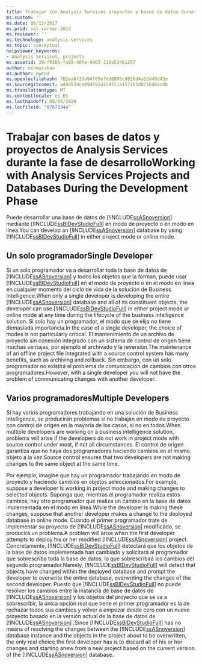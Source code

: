 ```yaml
---
title: Trabajar con Analysis Services proyectos y bases de datos durante la fase de desarrollo | Microsoft Docs
ms.custom: ''
ms.date: 06/13/2017
ms.prod: sql-server-2014
ms.reviewer: ''
ms.technology: analysis-services
ms.topic: conceptual
helpviewer_keywords:
- Analysis Services, projects
ms.assetid: 39cf9166-fa92-40fe-9962-210a52461257
author: minewiskan
ms.author: owend
ms.openlocfilehash: 762ea6f33a94f65e7dd6895cd038d4a52d40d43e
ms.sourcegitcommit: ad4d92dce894592a259721a1571b1d8736abacdb
ms.translationtype: MT
ms.contentlocale: es-ES
ms.lasthandoff: 08/04/2020
ms.locfileid: "87673344"
---
```

# <a name="working-with-analysis-services-projects-and-databases-during-the-development-phase"></a><span data-ttu-id="33a2b-102">Trabajar con bases de datos y proyectos de Analysis Services durante la fase de desarrollo</span><span class="sxs-lookup"><span data-stu-id="33a2b-102">Working with Analysis Services Projects and Databases During the Development Phase</span></span>
  <span data-ttu-id="33a2b-103">Puede desarrollar una base de datos de [!INCLUDE[ssASnoversion](../../includes/ssasnoversion-md.md)] mediante [!INCLUDE[ssBIDevStudioFull](../../includes/ssbidevstudiofull-md.md)] en modo de proyecto o en modo en línea.</span><span class="sxs-lookup"><span data-stu-id="33a2b-103">You can develop an [!INCLUDE[ssASnoversion](../../includes/ssasnoversion-md.md)] database by using [!INCLUDE[ssBIDevStudioFull](../../includes/ssbidevstudiofull-md.md)] in either project mode or online mode.</span></span>  
  
## <a name="single-developer"></a><span data-ttu-id="33a2b-104">Un solo programador</span><span class="sxs-lookup"><span data-stu-id="33a2b-104">Single Developer</span></span>  
 <span data-ttu-id="33a2b-105">Si un solo programador va a desarrollar toda la base de datos de [!INCLUDE[ssASnoversion](../../includes/ssasnoversion-md.md)] y todos los objetos que la forman, puede usar [!INCLUDE[ssBIDevStudioFull](../../includes/ssbidevstudiofull-md.md)] en el modo de proyecto o en el modo en línea en cualquier momento del ciclo de vida de la solución de Business Intelligence.</span><span class="sxs-lookup"><span data-stu-id="33a2b-105">When only a single developer is developing the entire [!INCLUDE[ssASnoversion](../../includes/ssasnoversion-md.md)] database and all of its constituent objects, the developer can use [!INCLUDE[ssBIDevStudioFull](../../includes/ssbidevstudiofull-md.md)] in either project mode or online mode at any time during the lifecycle of the business intelligence solution.</span></span> <span data-ttu-id="33a2b-106">Si solo hay un programador, el modo que se elija no tiene demasiada importancia.</span><span class="sxs-lookup"><span data-stu-id="33a2b-106">In the case of a single developer, the choice of modes is not particularly critical.</span></span> <span data-ttu-id="33a2b-107">El mantenimiento de un archivo de proyecto sin conexión integrado con un sistema de control de origen tiene muchas ventajas, por ejemplo el archivado y la reversión.</span><span class="sxs-lookup"><span data-stu-id="33a2b-107">The maintenance of an offline project file integrated with a source control system has many benefits, such as archiving and rollback.</span></span> <span data-ttu-id="33a2b-108">Sin embargo, con un solo programador no existirá el problema de comunicación de cambios con otros programadores.</span><span class="sxs-lookup"><span data-stu-id="33a2b-108">However, with a single developer you will not have the problem of communicating changes with another developer.</span></span>  
  
## <a name="multiple-developers"></a><span data-ttu-id="33a2b-109">Varios programadores</span><span class="sxs-lookup"><span data-stu-id="33a2b-109">Multiple Developers</span></span>  
 <span data-ttu-id="33a2b-110">Si hay varios programadores trabajando en una solución de Business Intelligence, se producirán problemas si no trabajan en modo de proyecto con control de origen en la mayoría de los casos, si no en todos.</span><span class="sxs-lookup"><span data-stu-id="33a2b-110">When multiple developers are working on a business intelligence solution, problems will arise if the developers do not work in project mode with source control under most, if not all circumstances.</span></span> <span data-ttu-id="33a2b-111">El control de origen garantiza que no haya dos programadores haciendo cambios en el mismo objeto a la vez.</span><span class="sxs-lookup"><span data-stu-id="33a2b-111">Source control ensures that two developers are not making changes to the same object at the same time.</span></span>  
  
 <span data-ttu-id="33a2b-112">Por ejemplo, imagine que hay un programador trabajando en modo de proyecto y haciendo cambios en objetos seleccionados.</span><span class="sxs-lookup"><span data-stu-id="33a2b-112">For example, suppose a developer is working in project mode and making changes to selected objects.</span></span> <span data-ttu-id="33a2b-113">Suponga que, mientras el programador realiza estos cambios, hay otro programador que realiza un cambio en la base de datos implementada en el modo en línea.</span><span class="sxs-lookup"><span data-stu-id="33a2b-113">While the developer is making these changes, suppose that another developer makes a change to the deployed database in online mode.</span></span> <span data-ttu-id="33a2b-114">Cuando el primer programador trate de implementar su proyecto de [!INCLUDE[ssASnoversion](../../includes/ssasnoversion-md.md)] modificado, se producirá un problema.</span><span class="sxs-lookup"><span data-stu-id="33a2b-114">A problem will arise when the first developer attempts to deploy his or her modified [!INCLUDE[ssASnoversion](../../includes/ssasnoversion-md.md)] project.</span></span> <span data-ttu-id="33a2b-115">Concretamente, [!INCLUDE[ssBIDevStudioFull](../../includes/ssbidevstudiofull-md.md)] detectará que los objetos de la base de datos implementada han cambiado y solicitará al programador que sobrescriba toda la base de datos, lo que sobrescribirá los cambios del segundo programador.</span><span class="sxs-lookup"><span data-stu-id="33a2b-115">Namely, [!INCLUDE[ssBIDevStudioFull](../../includes/ssbidevstudiofull-md.md)] will detect that objects have changed within the deployed database and prompt the developer to overwrite the entire database, overwriting the changes of the second developer.</span></span> <span data-ttu-id="33a2b-116">Puesto que [!INCLUDE[ssBIDevStudioFull](../../includes/ssbidevstudiofull-md.md)] no puede resolver los cambios entre la instancia de base de datos de [!INCLUDE[ssASnoversion](../../includes/ssasnoversion-md.md)] y los objetos del proyecto que se va a sobrescribir, la única opción real que tiene el primer programador es la de rechazar todos sus cambios y volver a empezar desde cero con un nuevo proyecto basado en la versión actual de la base de datos de [!INCLUDE[ssASnoversion](../../includes/ssasnoversion-md.md)] .</span><span class="sxs-lookup"><span data-stu-id="33a2b-116">Since [!INCLUDE[ssBIDevStudioFull](../../includes/ssbidevstudiofull-md.md)] has no means of resolving the changes between the [!INCLUDE[ssASnoversion](../../includes/ssasnoversion-md.md)] database instance and the objects in the project about to be overwritten, the only real choice the first developer has is to discard all of his or her changes and starting anew from a new project based on the current version of the [!INCLUDE[ssASnoversion](../../includes/ssasnoversion-md.md)] database.</span></span>  
  
  
